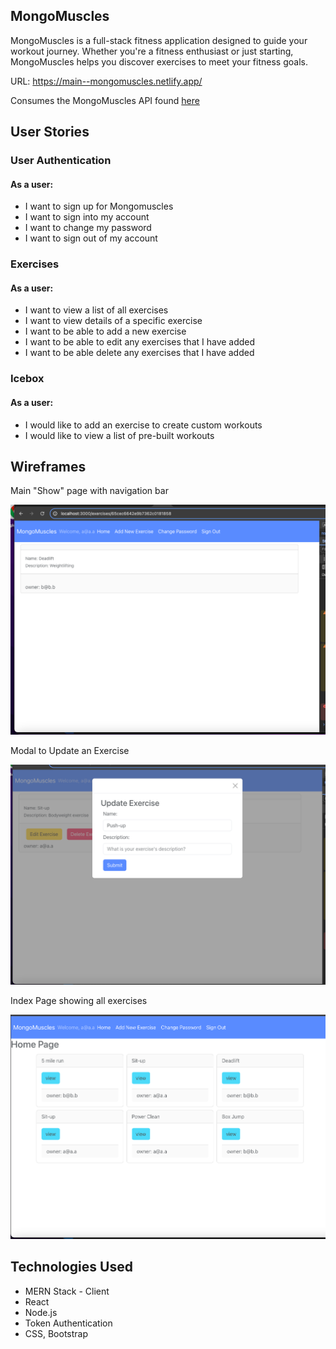 ## MongoMuscles 
MongoMuscles is a full-stack fitness application designed to guide your workout journey. Whether you're a fitness enthusiast or just starting, MongoMuscles helps you discover exercises to meet your fitness goals.

URL: https://main--mongomuscles.netlify.app/

Consumes the MongoMuscles API found [here](https://github.com/Jbuckley3/MongoMusclesAPI)

## User Stories

### User Authentication

#### As a user:

- I want to sign up for Mongomuscles
- I want to sign into my account 
- I want to change my password
- I want to sign out of my account


### Exercises

#### As a user:

- I want to view a list of all exercises 
- I want to view details of a specific exercise 
- I want to be able to add a new exercise
- I want to be able to edit any exercises that I have added
- I want to be able delete any exercises that I have added


### Icebox

#### As a user:
- I would like to add an exercise to create custom workouts
- I would like to view a list of pre-built workouts 

## Wireframes

Main "Show" page with navigation bar 

![Main Show Page](public/showPage.png)

Modal to Update an Exercise

![Modal for Update](public/updateExercise.png)


Index Page showing all exercises

![Index Page](public/indexPage.png)



## Technologies Used

- MERN Stack - Client 
- React
- Node.js
- Token Authentication
- CSS, Bootstrap
